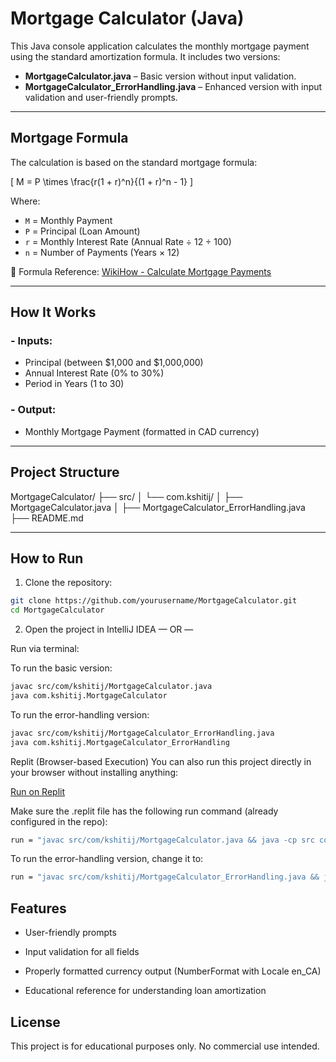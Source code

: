 # Mortgage Calculator (Java)

This Java console application calculates the monthly mortgage payment using the standard amortization formula. It includes two versions:

- **MortgageCalculator.java** – Basic version without input validation.
- **MortgageCalculator_ErrorHandling.java** – Enhanced version with input validation and user-friendly prompts.

---

## Mortgage Formula

The calculation is based on the standard mortgage formula:

\[
M = P \times \frac{r(1 + r)^n}{(1 + r)^n - 1}
\]

Where:

- `M` = Monthly Payment
- `P` = Principal (Loan Amount)
- `r` = Monthly Interest Rate (Annual Rate ÷ 12 ÷ 100)
- `n` = Number of Payments (Years × 12)

📖 Formula Reference: [WikiHow - Calculate Mortgage Payments](https://www.wikihow.com/Calculate-Mortgage-Payments)

---

## How It Works

### - Inputs:

- Principal (between $1,000 and $1,000,000)
- Annual Interest Rate (0% to 30%)
- Period in Years (1 to 30)

### - Output:

- Monthly Mortgage Payment (formatted in CAD currency)

---

## Project Structure

MortgageCalculator/
├── src/
│ └── com.kshitij/
│ ├── MortgageCalculator.java
│ ├── MortgageCalculator_ErrorHandling.java
├── README.md

---

## How to Run

1. Clone the repository:

```bash
git clone https://github.com/yourusername/MortgageCalculator.git
cd MortgageCalculator
```

2. Open the project in IntelliJ IDEA
   — OR —

Run via terminal:

To run the basic version:

```bash
javac src/com/kshitij/MortgageCalculator.java
java com.kshitij.MortgageCalculator
```

To run the error-handling version:

```bash
javac src/com/kshitij/MortgageCalculator_ErrorHandling.java
java com.kshitij.MortgageCalculator_ErrorHandling
```

Replit (Browser-based Execution)
You can also run this project directly in your browser without installing anything:

[Run on Replit](https://replit.com/@sleepingfreak94/MortgageCalculator)

Make sure the .replit file has the following run command (already configured in the repo):

```bash
run = "javac src/com/kshitij/MortgageCalculator.java && java -cp src com.kshitij.MortgageCalculator"
```

To run the error-handling version, change it to:

```bash
run = "javac src/com/kshitij/MortgageCalculator_ErrorHandling.java && java -cp src com.kshitij.MortgageCalculator_ErrorHandling"
```

## Features

- User-friendly prompts

- Input validation for all fields

- Properly formatted currency output (NumberFormat with Locale en_CA)

- Educational reference for understanding loan amortization

## License

This project is for educational purposes only. No commercial use intended.
